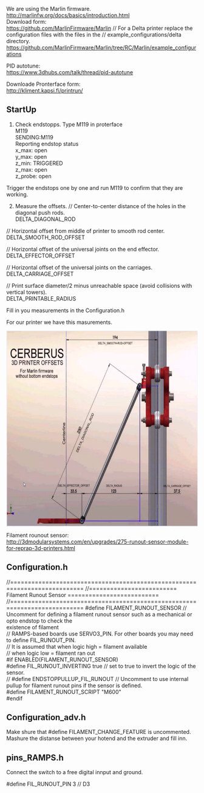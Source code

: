 We are using the Marlin firmware. <br>
http://marlinfw.org/docs/basics/introduction.html<br>
Download form: <br>
https://github.com/MarlinFirmware/Marlin
// For a Delta printer replace the configuration files with the files in the
// example_configurations/delta directory.
https://github.com/MarlinFirmware/Marlin/tree/RC/Marlin/example_configurations

PID autotune: <br> 
https://www.3dhubs.com/talk/thread/pid-autotune

Downloade Pronterface form: <br>
http://kliment.kapsi.fi/printrun/


## StartUp<br> 

1. Check endstopps. Type M119 in proterface <br> 
M119 <br>
SENDING:M119 <br>
Reporting endstop status <br>
x_max: open <br>
y_max: open <br>
z_min: TRIGGERED <br>
z_max: open <br>
z_probe: open <br>

Trigger the endstops one by one and run M119 to confirm that they are working. <br> 

2. Measure the offsets. 
// Center-to-center distance of the holes in the diagonal push rods. <br>
DELTA_DIAGONAL_ROD

// Horizontal offset from middle of printer to smooth rod center. <br>
DELTA_SMOOTH_ROD_OFFSET

// Horizontal offset of the universal joints on the end effector. <br>
DELTA_EFFECTOR_OFFSET

// Horizontal offset of the universal joints on the carriages. <br>
DELTA_CARRIAGE_OFFSET

// Print surface diameter/2 minus unreachable space (avoid collisions with vertical towers). <br>
DELTA_PRINTABLE_RADIUS

Fill in you measurements in the Configuration.h 

For our printer we have this masurements. 

<a href="url"><img src="https://github.com/OleIdole/Kossel-XL-DIY-3D-printer/blob/master/Pictures/Kossel_Calibration.png" align="center" height="515" width="662" ></a> <br>

Filament rounout sensor: <br> 
http://3dmodularsystems.com/en/upgrades/275-runout-sensor-module-for-reprap-3d-printers.html


## Configuration.h
//===========================================================================
//========================= Filament Runout Sensor ==========================
//===========================================================================
#define FILAMENT_RUNOUT_SENSOR // Uncomment for defining a filament runout sensor such as a mechanical or opto endstop to check the <br> existence of filament<br>
// RAMPS-based boards use SERVO3_PIN. For other boards you may need to define FIL_RUNOUT_PIN.<br>
// It is assumed that when logic high = filament available<br>
//                    when logic  low = filament ran out<br>
#if ENABLED(FILAMENT_RUNOUT_SENSOR)<br>
#define FIL_RUNOUT_INVERTING true // set to true to invert the logic of the sensor.<br>
// #define ENDSTOPPULLUP_FIL_RUNOUT // Uncomment to use internal pullup for filament runout pins if the sensor is defined.<br>
#define FILAMENT_RUNOUT_SCRIPT "M600"<br>
#endif<br>

## Configuration_adv.h 
Make shure that  #define FILAMENT_CHANGE_FEATURE is uncommented. <br> 
Mashure the distanse between your hotend and the extruder and fill inn. 

## pins_RAMPS.h 
Connect the switch to a free digital innput and ground. 

#define FIL_RUNOUT_PIN      3 // D3


